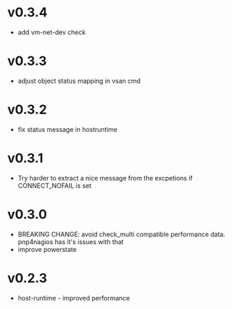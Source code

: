 # v0.3.4

* add vm-net-dev check

# v0.3.3

* adjust object status mapping in vsan cmd

# v0.3.2

* fix status message in hostruntime

# v0.3.1

* Try harder to extract a nice message from the excpetions if CONNECT_NOFAIL is set

# v0.3.0

* BREAKING CHANGE: avoid check_multi compatible performance data. pnp4nagios has it's issues with that
* improve powerstate

# v0.2.3

* host-runtime - improved performance
